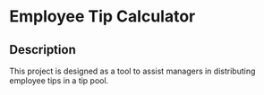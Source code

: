 # Employee Tip Calculator

## Description
This project is designed as a tool to assist managers in distributing employee tips in a tip pool.